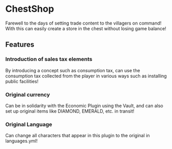 # ChestShop

Farewell to the days of setting trade content to the villagers on command!
With this can easily create a store in the chest without losing game balance!

## Features

### Introduction of sales tax elements
By introducing a concept such as consumption tax, can use the consumption tax collected from the player in various ways such as installing public facilities!

### Original currency
Can be in solidarity with the Economic Plugin using the Vault, and can also set up original items like DIAMOND, EMERALD, etc. in transit!

### Original Language
Can change all characters that appear in this plugin to the original in languages.yml!
